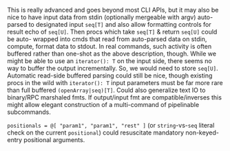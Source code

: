   This is really advanced and goes beyond most CLI APIs, but it may also be nice
  to have input data from stdin (optionally mergeable with argv) auto-parsed to
  designated input `seq[T]` and also allow formatting controls for result echo
  of `seq[U]`.  Then procs which take `seq[T]` & return `seq[U]` could be auto-
  wrapped into cmds that read from auto-parsed data on stdin, compute, format
  data to stdout.  In real commands, such activity is often buffered rather than
  one-shot as the above description, though.  While we might be able to use an
  `iterator(): T` on the input side, there seems no way to buffer the output
  incrementally.  So, we would need to store `seq[U]`.  Automatic read-side
  buffered parsing could still be nice, though existing procs in the wild with
  `iterator(): T` input parameters must be far more rare than full buffered
  `(openArray|seq)[T]`.  Could also generalize text IO to binary/RPC marshaled
  fmts.  If output/input fmt are compatible/inverses this might allow elegant
  construction of a multi-command of pipelinable subcommands.

  `positionals = @[ "param1", "param1", "rest" ]` (or `string`-vs-`seq` literal
  check on the current `positional`) could resuscitate mandatory non-keyed-entry
  positional arguments.

